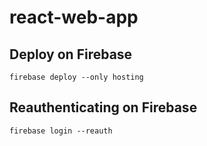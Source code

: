 # react-web-app
## Deploy on Firebase

```
firebase deploy --only hosting
```

## Reauthenticating on Firebase

```
firebase login --reauth
```
